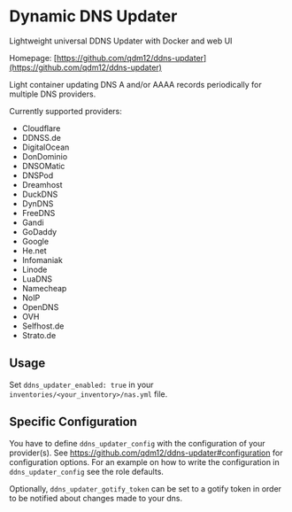 # Dynamic DNS Updater

Lightweight universal DDNS Updater with Docker and web UI

Homepage: [https://github.com/qdm12/ddns-updater](https://github.com/qdm12/ddns-updater)

Light container updating DNS A and/or AAAA records periodically for multiple DNS providers.

Currently supported providers:
* Cloudflare
* DDNSS.de
* DigitalOcean
* DonDominio
* DNSOMatic
* DNSPod
* Dreamhost
* DuckDNS
* DynDNS
* FreeDNS
* Gandi
* GoDaddy
* Google
* He.net
* Infomaniak
* Linode
* LuaDNS
* Namecheap
* NoIP
* OpenDNS
* OVH
* Selfhost.de
* Strato.de

## Usage

Set `ddns_updater_enabled: true` in your `inventories/<your_inventory>/nas.yml` file.

## Specific Configuration

You have to define `ddns_updater_config` with the configuration of your provider(s).
See https://github.com/qdm12/ddns-updater#configuration for configuration options.
For an example on how to write the configuration in `ddns_updater_config` see the role defaults.

Optionally, `ddns_updater_gotify_token` can be set to a gotify token in order to be notified about changes made to your
dns.
